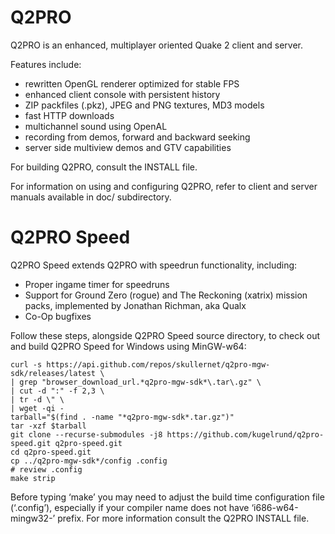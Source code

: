 Q2PRO
=====

Q2PRO is an enhanced, multiplayer oriented Quake 2 client and server.

Features include:

* rewritten OpenGL renderer optimized for stable FPS
* enhanced client console with persistent history
* ZIP packfiles (.pkz), JPEG and PNG textures, MD3 models
* fast HTTP downloads
* multichannel sound using OpenAL
* recording from demos, forward and backward seeking
* server side multiview demos and GTV capabilities

For building Q2PRO, consult the INSTALL file.

For information on using and configuring Q2PRO, refer to client and server
manuals available in doc/ subdirectory.

Q2PRO Speed
===========

Q2PRO Speed extends Q2PRO with speedrun functionality, including:

* Proper ingame timer for speedruns
* Support for Ground Zero (rogue) and The Reckoning (xatrix) mission packs, implemented by Jonathan Richman, aka Qualx
* Co-Op bugfixes

Follow these steps, alongside Q2PRO Speed source directory, to check out
and build Q2PRO Speed for Windows using MinGW-w64:

    curl -s https://api.github.com/repos/skullernet/q2pro-mgw-sdk/releases/latest \
    | grep "browser_download_url.*q2pro-mgw-sdk*\.tar\.gz" \
    | cut -d ":" -f 2,3 \
    | tr -d \" \
    | wget -qi -
    tarball="$(find . -name "*q2pro-mgw-sdk*.tar.gz")"
    tar -xzf $tarball
    git clone --recurse-submodules -j8 https://github.com/kugelrund/q2pro-speed.git q2pro-speed.git
    cd q2pro-speed.git
    cp ../q2pro-mgw-sdk*/config .config
    # review .config
    make strip

Before typing ‘make’ you may need to adjust the build time configuration file (‘.config’), especially if your compiler name does not have ‘i686-w64-mingw32-’ prefix. For more information consult the Q2PRO INSTALL file.